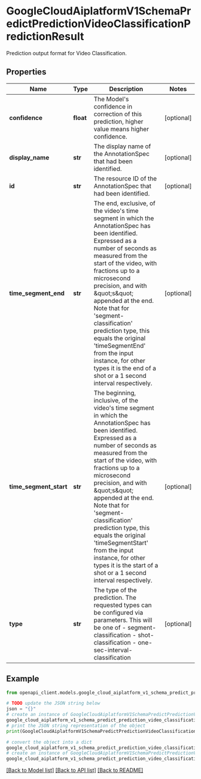 # GoogleCloudAiplatformV1SchemaPredictPredictionVideoClassificationPredictionResult

Prediction output format for Video Classification.

## Properties

Name | Type | Description | Notes
------------ | ------------- | ------------- | -------------
**confidence** | **float** | The Model&#39;s confidence in correction of this prediction, higher value means higher confidence. | [optional] 
**display_name** | **str** | The display name of the AnnotationSpec that had been identified. | [optional] 
**id** | **str** | The resource ID of the AnnotationSpec that had been identified. | [optional] 
**time_segment_end** | **str** | The end, exclusive, of the video&#39;s time segment in which the AnnotationSpec has been identified. Expressed as a number of seconds as measured from the start of the video, with fractions up to a microsecond precision, and with \&quot;s\&quot; appended at the end. Note that for &#39;segment-classification&#39; prediction type, this equals the original &#39;timeSegmentEnd&#39; from the input instance, for other types it is the end of a shot or a 1 second interval respectively. | [optional] 
**time_segment_start** | **str** | The beginning, inclusive, of the video&#39;s time segment in which the AnnotationSpec has been identified. Expressed as a number of seconds as measured from the start of the video, with fractions up to a microsecond precision, and with \&quot;s\&quot; appended at the end. Note that for &#39;segment-classification&#39; prediction type, this equals the original &#39;timeSegmentStart&#39; from the input instance, for other types it is the start of a shot or a 1 second interval respectively. | [optional] 
**type** | **str** | The type of the prediction. The requested types can be configured via parameters. This will be one of - segment-classification - shot-classification - one-sec-interval-classification | [optional] 

## Example

```python
from openapi_client.models.google_cloud_aiplatform_v1_schema_predict_prediction_video_classification_prediction_result import GoogleCloudAiplatformV1SchemaPredictPredictionVideoClassificationPredictionResult

# TODO update the JSON string below
json = "{}"
# create an instance of GoogleCloudAiplatformV1SchemaPredictPredictionVideoClassificationPredictionResult from a JSON string
google_cloud_aiplatform_v1_schema_predict_prediction_video_classification_prediction_result_instance = GoogleCloudAiplatformV1SchemaPredictPredictionVideoClassificationPredictionResult.from_json(json)
# print the JSON string representation of the object
print(GoogleCloudAiplatformV1SchemaPredictPredictionVideoClassificationPredictionResult.to_json())

# convert the object into a dict
google_cloud_aiplatform_v1_schema_predict_prediction_video_classification_prediction_result_dict = google_cloud_aiplatform_v1_schema_predict_prediction_video_classification_prediction_result_instance.to_dict()
# create an instance of GoogleCloudAiplatformV1SchemaPredictPredictionVideoClassificationPredictionResult from a dict
google_cloud_aiplatform_v1_schema_predict_prediction_video_classification_prediction_result_from_dict = GoogleCloudAiplatformV1SchemaPredictPredictionVideoClassificationPredictionResult.from_dict(google_cloud_aiplatform_v1_schema_predict_prediction_video_classification_prediction_result_dict)
```
[[Back to Model list]](../README.md#documentation-for-models) [[Back to API list]](../README.md#documentation-for-api-endpoints) [[Back to README]](../README.md)


